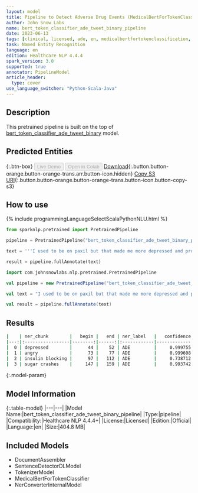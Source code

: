 ```yaml
---
layout: model
title: Pipeline to Detect Adverse Drug Events (MedicalBertForTokenClassification)
author: John Snow Labs
name: bert_token_classifier_ade_tweet_binary_pipeline
date: 2023-06-13
tags: [clinical, licensed, ade, en, medicalbertfortokenclassification, ner]
task: Named Entity Recognition
language: en
edition: Healthcare NLP 4.4.4
spark_version: 3.0
supported: true
annotator: PipelineModel
article_header:
  type: cover
use_language_switcher: "Python-Scala-Java"
---
```


## Description

This pretrained pipeline is built on the top of [bert_token_classifier_ade_tweet_binary](https://nlp.johnsnowlabs.com/2022/07/29/bert_token_classifier_ade_tweet_binary_en_3_0.html) model.

## Predicted Entities



{:.btn-box}
<button class="button button-orange" disabled>Live Demo</button>
<button class="button button-orange" disabled>Open in Colab</button>
[Download](https://s3.amazonaws.com/auxdata.johnsnowlabs.com/clinical/models/bert_token_classifier_ade_tweet_binary_pipeline_en_4.4.4_3.0_1686659921329.zip){:.button.button-orange.button-orange-trans.arr.button-icon.hidden}
[Copy S3 URI](s3://auxdata.johnsnowlabs.com/clinical/models/bert_token_classifier_ade_tweet_binary_pipeline_en_4.4.4_3.0_1686659921329.zip){:.button.button-orange.button-orange-trans.button-icon.button-copy-s3}

## How to use

<div class="tabs-box" markdown="1">
{% include programmingLanguageSelectScalaPythonNLU.html %}

```python
from sparknlp.pretrained import PretrainedPipeline

pipeline = PretrainedPipeline("bert_token_classifier_ade_tweet_binary_pipeline", "en", "clinical/models")

text = '''I used to be on paxil but that made me more depressed and prozac made me angry. Maybe cos of the insulin blocking effect of seroquel but i do feel sugar crashes when eat fast carbs.'''

result = pipeline.fullAnnotate(text)
```
```scala
import com.johnsnowlabs.nlp.pretrained.PretrainedPipeline

val pipeline = new PretrainedPipeline("bert_token_classifier_ade_tweet_binary_pipeline", "en", "clinical/models")

val text = "I used to be on paxil but that made me more depressed and prozac made me angry. Maybe cos of the insulin blocking effect of seroquel but i do feel sugar crashes when eat fast carbs."

val result = pipeline.fullAnnotate(text)
```
</div>


## Results

```bash
|    | ner_chunk        |   begin |   end | ner_label   |   confidence |
|---:|:-----------------|--------:|------:|:------------|-------------:|
|  0 | depressed        |      44 |    52 | ADE         |     0.999755 |
|  1 | angry            |      73 |    77 | ADE         |     0.999608 |
|  2 | insulin blocking |      97 |   112 | ADE         |     0.738712 |
|  3 | sugar crashes    |     147 |   159 | ADE         |     0.993742 |
```

{:.model-param}
## Model Information

{:.table-model}
|---|---|
|Model Name:|bert_token_classifier_ade_tweet_binary_pipeline|
|Type:|pipeline|
|Compatibility:|Healthcare NLP 4.4.4+|
|License:|Licensed|
|Edition:|Official|
|Language:|en|
|Size:|404.8 MB|

## Included Models

- DocumentAssembler
- SentenceDetectorDLModel
- TokenizerModel
- MedicalBertForTokenClassifier
- NerConverterInternalModel